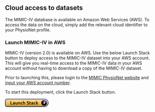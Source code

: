 ## Cloud access to datasets

The MIMIC-IV database is available on Amazon Web Services (AWS). To access the data on the cloud, simply add the relevant cloud identifier to your PhysioNet profile.

### Launch MIMIC-IV in AWS

MIMIC-IV (version 2.0) is available on AWS. Use the below Launch Stack button to deploy access to the MIMIC-IV dataset into your AWS account.  This will give you real-time access to the MIMIC-IV data in your AWS account without having to download a copy of the MIMIC-IV dataset.  
<!-- It will also deploy a Jupyter Notebook with access to the content of this GitHub repository in your AWS account.     -->

Prior to launching this, please login to the [MIMIC PhysioNet website](https://mimic.mit.edu/) and [input your AWS account number](https://physionet.org/settings/cloud/).

To start this deployment, click the Launch Stack button.  

<!-- On the first screen, the template link has already been specified, so just click next.  On the second screen, choose to keep or change the provided Stack name (letters and numbers) and click next, on the third screen, just click next.  On the forth screen, at the bottom, there is a box that says **I acknowledge that AWS CloudFormation might create IAM resources.**.  Check that box, and then click **Create**.  Once the Stack has complete deploying, look at the **Outputs** tab of the AWS CloudFormation console for links to your Juypter Notebooks instance. -->

[![cloudformation-launch-stack](cloudformation-launch-stack.png)](https://console.aws.amazon.com/cloudformation/home?region=us-east-1#/stacks/new?stackName=MIMICIV&templateURL=https://template-mimiciv.s3.amazonaws.com/template.yaml)